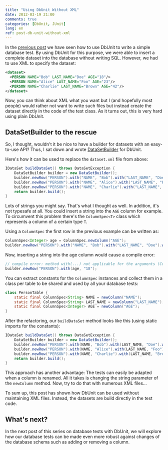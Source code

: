 ```yaml
---
title: "Using DbUnit Without XML"
date: 2012-03-19 21:00
comments: true
categories: [DbUnit, JUnit]
lang: en
ref: post-db-unit-without-xml
---
```


In the [previous post](/blog/2012/03/13/database-tests-with-dbunit-part-1/) we have seen how to use DbUnit to write a simple database test. By using DbUnit for this purpose, we were able to insert a complete dataset into the database without writing SQL. However, we had to use XML to specify the dataset:

```xml
<dataset>
  <PERSON NAME="Bob" LAST_NAME="Doe" AGE="18"/>
  <PERSON NAME="Alice" LAST_NAME="Foo" AGE="23"/>
  <PERSON NAME="Charlie" LAST_NAME="Brown" AGE="42"/>
</dataset>
```

Now, you can think about XML what you want but I (and hopefully most people) would rather not want to write such files but instead create the dataset directly in the code of the test class. As it turns out, this is very hard using plain DbUnit.

<!--more-->

## DataSetBuilder to the rescue

So, I thought, wouldn't it be nice to have a builder for datasets with an easy-to-use API? Thus, I sat down and wrote [DataSetBuilder](https://github.com/marcphilipp/dbunit-datasetbuilder) for DbUnit.

Here's how it can be used to replace the `dataset.xml` file from above:

```java
IDataSet buildDataSet() throws DataSetException {
	DataSetBuilder builder = new DataSetBuilder();
	builder.newRow("PERSON").with("NAME", "Bob").with("LAST_NAME", "Doe").with("AGE", 18).add();
	builder.newRow("PERSON").with("NAME", "Alice").with("LAST_NAME", "Foo").with("AGE", 23).add();
	builder.newRow("PERSON").with("NAME", "Charlie").with("LAST_NAME", "Brown").with("AGE", 42).add();
	return builder.build();
}
```

Lots of strings you might say. That's what I thought as well. In addition, it's not typesafe at all. You could insert a string into the `AGE` column for example. To circumvent this problem there's the `ColumnSpec<T>` class which represents a column of a certain type `T`.

Using a `ColumnSpec` the first row in the previous example can be written as:

```java
ColumnSpec<Integer> age = ColumnSpec.newColumn("AGE");
builder.newRow("PERSON").with("NAME", "Bob").with("LAST_NAME", "Doe").with(age, 18).add();
```

Now, inserting a string into the age column would cause a compile error:

```java
// compile error: method with(...) not applicable for the arguments (ColumnSpec<Integer>, String)
builder.newRow("PERSON").with(age, "18");
```

You can extract constants for the `ColumnSpec` instances and collect them in a class per table to be shared and used by all your database tests:

```java
class PersonTable {
	static final ColumnSpec<String> NAME = newColumn("NAME");
	static final ColumnSpec<String> LAST_NAME = newColumn("LAST_NAME");
	static final ColumnSpec<Integer> AGE = newColumn("AGE");
}
```

After the refactoring, our `buildDataSet` method looks like this (using static imports for the constants):

```java
IDataSet buildDataSet() throws DataSetException {
	DataSetBuilder builder = new DataSetBuilder();
	builder.newRow("PERSON").with(NAME, "Bob").with(LAST_NAME, "Doe").with(AGE, 18).add();
	builder.newRow("PERSON").with(NAME, "Alice").with(LAST_NAME, "Foo").with(AGE, 23).add();
	builder.newRow("PERSON").with(NAME, "Charlie").with(LAST_NAME, "Brown").with(AGE, 42).add();
	return builder.build();
}
```

This approach has another advantage: The tests can easily be adapted when a column is renamed. All it takes is changing the string parameter of the `newColumn` method. Now, try to do that with numerous XML files...

To sum up, this post has shown how DbUnit can be used without maintaining XML files. Instead, the datasets are build directly in the test code.

## What's next?

In the next post of this series on database tests with DbUnit, we will explore how our database tests can be made even more robust against changes of the database schema such as adding or removing a column.

